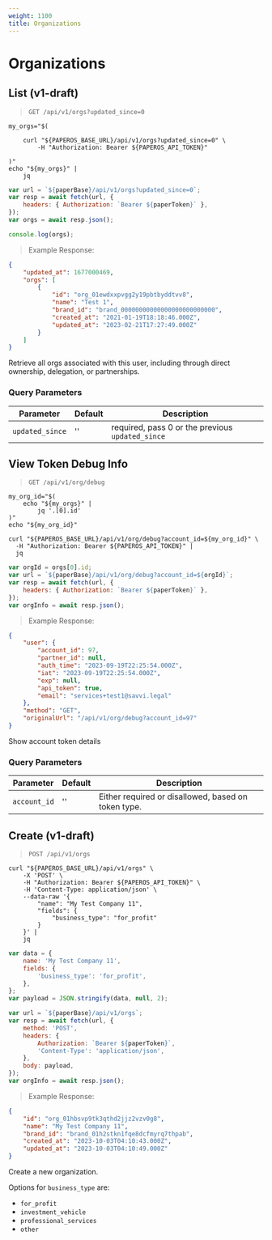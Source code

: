 ```yaml
---
weight: 1100
title: Organizations
---
```


# Organizations

## List (v1-draft)

> `GET /api/v1/orgs?updated_since=0`

```shell
my_orgs="$(

    curl "${PAPEROS_BASE_URL}/api/v1/orgs?updated_since=0" \
        -H "Authorization: Bearer ${PAPEROS_API_TOKEN}"

)"
echo "${my_orgs}" |
    jq
```

```javascript
var url = `${paperBase}/api/v1/orgs?updated_since=0`;
var resp = await fetch(url, {
    headers: { Authorization: `Bearer ${paperToken}` },
});
var orgs = await resp.json();

console.log(orgs);
```

> Example Response:

```json
{
    "updated_at": 1677000469,
    "orgs": [
        {
            "id": "org_01ewdxxpvgg2y19pbtbyddtvv8",
            "name": "Test 1",
            "brand_id": "brand_00000000000000000000000000",
            "created_at": "2021-01-19T18:18:46.000Z",
            "updated_at": "2023-02-21T17:27:49.000Z"
        }
    ]
}
```

Retrieve all orgs associated with this user, including through direct ownership,
delegation, or partnerships.

### Query Parameters

| Parameter       | Default | Description                                      |
| --------------- | ------- | ------------------------------------------------ |
| `updated_since` | ''      | required, pass 0 or the previous `updated_since` |

## View Token Debug Info

> `GET /api/v1/org/debug`

```shell
my_org_id="$(
    echo "${my_orgs}" |
        jq '.[0].id'
)"
echo "${my_org_id}"

curl "${PAPEROS_BASE_URL}/api/v1/org/debug?account_id=${my_org_id}" \
  -H "Authorization: Bearer ${PAPEROS_API_TOKEN}" |
  jq
```

```javascript
var orgId = orgs[0].id;
var url = `${paperBase}/api/v1/org/debug?account_id=${orgId}`;
var resp = await fetch(url, {
    headers: { Authorization: `Bearer ${paperToken}` },
});
var orgInfo = await resp.json();
```

> Example Response:

```json
{
    "user": {
        "account_id": 97,
        "partner_id": null,
        "auth_time": "2023-09-19T22:25:54.000Z",
        "iat": "2023-09-19T22:25:54.000Z",
        "exp": null,
        "api_token": true,
        "email": "services+test1@savvi.legal"
    },
    "method": "GET",
    "originalUrl": "/api/v1/org/debug?account_id=97"
}
```

Show account token details

### Query Parameters

| Parameter    | Default | Description                                         |
| ------------ | ------- | --------------------------------------------------- |
| `account_id` | ''      | Either required or disallowed, based on token type. |

## Create (v1-draft)

> `POST /api/v1/orgs`

```shell
curl "${PAPEROS_BASE_URL}/api/v1/orgs" \
    -X 'POST' \
    -H "Authorization: Bearer ${PAPEROS_API_TOKEN}" \
    -H 'Content-Type: application/json' \
    --data-raw '{
        "name": "My Test Company 11",
        "fields": {
            "business_type": "for_profit"
        }
    }' |
    jq
```

```javascript
var data = {
    name: 'My Test Company 11',
    fields: {
        'business_type': 'for_profit',
    },
};
var payload = JSON.stringify(data, null, 2);

var url = `${paperBase}/api/v1/orgs`;
var resp = await fetch(url, {
    method: 'POST',
    headers: {
        Authorization: `Bearer ${paperToken}`,
        'Content-Type': 'application/json',
    },
    body: payload,
});
var orgInfo = await resp.json();
```

> Example Response:

```json
{
    "id": "org_01hbsvp9tk3qthd2jjz2vzv0g8",
    "name": "My Test Company 11",
    "brand_id": "brand_01h2stkn1fqe8dcfmyrq7thpab",
    "created_at": "2023-10-03T04:10:43.000Z",
    "updated_at": "2023-10-03T04:10:49.000Z"
}
```

Create a new organization.

Options for `business_type` are:

-   `for_profit`
-   `investment_vehicle`
-   `professional_services`
-   `other`
